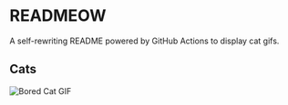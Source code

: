 # READMEOW

A self-rewriting README powered by GitHub Actions to display cat gifs.

## Cats

![Bored Cat GIF](https://media0.giphy.com/media/v1.Y2lkPTlhY2QwMmRhNHljbmxlOXV6bzhtNWQwdzlhMGtyajM3ZW1sZ2Y0c2xud2prZHZnMiZlcD12MV9naWZzX3NlYXJjaCZjdD1n/mlvseq9yvZhba/200.gif)
